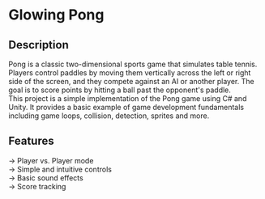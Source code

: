 # Glowing Pong
## Description
Pong is a classic two-dimensional sports game that simulates table tennis. Players control paddles by moving them vertically across the left or right side of the screen, and they compete against an AI or another player. The goal is to score points by hitting a ball past the opponent's paddle. <br>
This project is a simple implementation of the Pong game using C# and Unity. It provides a basic example of game development fundamentals including game loops, collision, detection, sprites and more.
<br>
## Features <br>
-> Player vs. Player mode <br>
-> Simple and intuitive controls <br>
-> Basic sound effects <br>
-> Score tracking <br>
